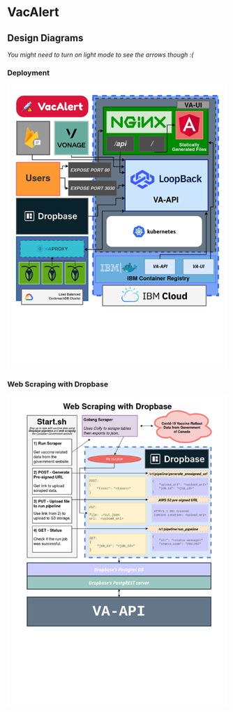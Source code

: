 # VacAlert

## Design Diagrams

*You might need to turn on light mode to see the arrows though :(*

### Deployment
![Deployment](/screenshots/HTN2020++v2-Deployment.png)

### Web Scraping with Dropbase
![Dropbase](/screenshots/HTN2020++v2-Dropbase.png)

